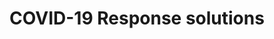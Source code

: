 ---
title: COVID-19 Response solutions
bgcolor: "#2e376b"
image: images/healthplan.svg
summary: Programs developed by renowned clinicians and researchers to help address the pandemic challenges around patient care safely and efficiently

# blurb_text: Leverage award winning programs to quickly drive outcomes
# blurb_summary1: Why start from scratch when you can leverage pre-built, tested and evidence based programs?
# blurb_summary2: With rapid implementation times and multiple available customization options (messaging content, frequency, languages), you will be able to reap benefits quickly while enhancing your relationship with your patients.
# main_section_image: /images/temp.jpg
# main_section_image_caption: Drs. Sindhu Srinivas and Adi Hirshberg, Materal and Fetal Medicine, Penn Medicine
# main_section_blurbs:
#   blurbs:
#     - heading: COVID Watch
#       category: clinical
#       summary: Monitor at risk or COVID + patients across the health system.
#     - heading: Specialty Watch 
#       category: clinical
#       summary: Pregnancy, Oncology etc. Cancer COVID Watch - Monitor at risk or COVID + patients in the oncology department. Pregnancy Watch - Monitor at risk or COVID + patients in the OBGYN department. 
#     - heading: Penn Partners in Care
#       category: clinical
#       summary: PPC Care Management Team uses W2H to send weekly check-in texts to monitor their vulnerable patients and evaluate their needs.
#     - heading: Telemedicine prep
#       category: clinical
#       summary:  W2H walks patients through the BlueJeans setup on their phone before a telemedicine visit. 
#     - heading: COVID Pulse
#       category: clinical
#       summary: Monitor at risk or COVID + patients across the health system based on Pulse ox values
#     - heading: Automated results reporting
#       category: clinical
#       summary: Facilis iusto itaque quidem. Necessitatibus dignissimos maxime dolore nam inventore in et quia. Atque qui molestias ducimus. Consequatur repellat quod nam optio magni nihil consectetur ea. Molestiae sed sunt consectetur repudiandae expedita fuga. Sed placeat qui et ut est rerum dolor sit. Aspernatur tenetur blanditiis omnis consequuntur vel quia dignissimos autem voluptatem.
#     - heading: COVID Safe 
#       category: research
#       summary:

# solutions:
#   solution:
#     - name: Remote patient monitoring
#       id: womenshealth
#       description: Programs addressing issues specific to women and pregnancy.
#     - name: Surgery Solutions
#       id: surgery
#       description: Programs addressing issues specific pre and post procedure protocols
#     - name: Quality, Safety and Patient Experience Solutions
#       description: Leverage pre-built dashboards with key operational metrics
#       id: qi
#     - name: Real-time Dashboards
#       description: Leverage pre-built dashboards with key operational metrics
#       id: lens

introtitle: Pandemics require innovative solutions
introsubtitle: Our experience in patient engagement, and behavioral science enabled rapid deployment of multiple solutions to aid health systems in this challenging time.
introtext:
bgcol: bg-yellow-200


domains:
  listing:
      - title: Remote Patient Monitoring
        image: images/sindhu.adi.jpg
        image_caption: Drs. Sindhu Srinivas and Adi Hirshberg, Materal and Fetal Medicine, Penn Medicine
        subtitle1: COVID Watch
        description1: With the move to value based care (VBC) and increased risk bearing contracts, proven solutions to reduce readmissions are needed. Leverage evidence based programs such as Heart Safe Motherhood that have reduced readmissions by 80%.
        subtitle2: COVID Pulse
        description2: With the downward pressure on costs and the increasing importance of telemedicine and remote monitoring, proven solutions focused on specific domains will allow organizations to roll out programs systematically. 
        subtitle3: Pregnancy Watch
        description3: With the increased prevalence of consumer driven healthcare, ratings and reviews are increasingly important in health care decisions. Programs available are continuously monitored and consistently measure in the 80s and 90s for patient satisfaction while maintaining or improving quality of care. 
        is_even: false
        source: /healthsystem
      - title: Operational Efficiency
        image: images/researchers.jpg
        image_caption: Drs. David Asch, Kevin Volpp, Mitesh Patel, Scott Halpern, Shivan Mehta and Kit Delgado, Penn Medicine
        subtitle1: Automated Results Reporting
        description1: Innovation and research require flexibility. Integration with the EHR opens up additional opportunities. Trials can be run locally or virtually. Way to Health has run virtual studies across 50 states. 
        subtitle2: Telemedicine Prep Bot
        description2: Innovation should be backed by evidence. Randomized Controlled Trials (RCTs) are the gold standard to generate evidence in healthcare. Our background and genesis can help guide the the setup of innovation projects to gather data to support (or reject) hypotheses. Automation built into the system can help doing this quickly and minimize personnel costs. 
        subtitle3: Penn Partners in Care
        description3: Research and innovation are usually constrained by cost and/or time. Our library of proven projects can serve as a base to help achieve quick successes. Open inboxes can help engage patients directly to gather data to understand patient needs. These can then be automated as needed. 
        is_even: true
        source: /researcher
    #   - title: For Health Plans
    #     image: images/temp.jpg
    #     image_caption: Drs. t quos vero eum nulla non voluptatem aut. Quidem voluptas vel atque.
    #     subtitle1: Increase adherence to wellness programs
    #     description1: With roots in behavioral science, population health and wellness, our research has been geared towards improving adherence to programs that members might not always want to adhere to. Programs such as smoking cessation have been proven to be successful and are the standard at organizations such as GE, CVS and others. 
    #     subtitle2: Offer evidence backed protocols
    #     description2: In an increasingly competitive market, offering unique and proven programs is important. Our programs are differentiated by evidence, practical experience and operational expertise. 
    #     subtitle3: Innovate at scale
    #     description3: 1, 10, 10000 - the volume of members is irrelevant. What we enable is tailoring programs to latent member groups to maximize engagement and adherence. 
    #     is_even: false
    #     source: /healthplan

keyfeatures:
  blurbs:
    - icon: comments
      iconcolor: white 
      bgcolor: 
      header: Patient Communication
      text: >
        Choose from a variety of communication mediums tailored to a patient's preference. Include peers or support partners. 
    - icon: heartbeat
      iconcolor: white 
      bgcolor: 
      header: Device Integration
      text: >
        Capture data from remote monitoring devices simply and seamlessly, enabling scalable, integrated and personalized initiatives.
    - icon: code-fork
      iconcolor: white 
      bgcolor: 
      header: Clinical Trials
      text: >
         Use a purpose built solution to design and deploy behavioral change and interventional (automated hovering) research.
modules:
  introtitle: Build your own intervention quickly
  introsubtitle: Way to Health capabilities are grouped into modules. Configure them to address your specific needs and combine them together to quickly build, test and deploy interventions. Choose your deployment model - pilot, standalone or scaled and EHR integrated.
  introtext: 
---
